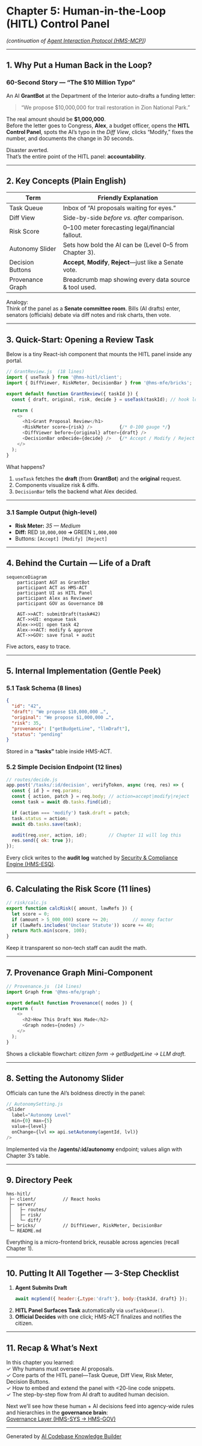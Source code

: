 # Chapter 5: Human-in-the-Loop (HITL) Control Panel

*(continuation of [Agent Interaction Protocol (HMS-MCP)](04_agent_interaction_protocol__hms_mcp__.md))*  

---

## 1. Why Put a Human Back in the Loop?

### 60-Second Story — “The $10 Million Typo”  
An AI **GrantBot** at the Department of the Interior auto-drafts a funding letter:  

> “We propose \$10,000,000 for trail restoration in Zion National Park.”  

The real amount should be **\$1,000,000**.  
Before the letter goes to Congress, **Alex**, a budget officer, opens the **HITL Control Panel**, spots the AI’s typo in the *Diff View*, clicks “Modify,” fixes the number, and documents the change in 30 seconds.

Disaster averted.  
That’s the entire point of the HITL panel: **accountability**.

---

## 2. Key Concepts (Plain English)

| Term | Friendly Explanation |
|------|----------------------|
| Task Queue | Inbox of “AI proposals waiting for eyes.” |
| Diff View | Side-by-side *before vs. after* comparison. |
| Risk Score | 0–100 meter forecasting legal/financial fallout. |
| Autonomy Slider | Sets how bold the AI can be (Level 0–5 from Chapter 3). |
| Decision Buttons | **Accept**, **Modify**, **Reject**—just like a Senate vote. |
| Provenance Graph | Breadcrumb map showing every data source & tool used. |

Analogy:  
Think of the panel as a **Senate committee room**. Bills (AI drafts) enter, senators (officials) debate via diff notes and risk charts, then vote.

---

## 3. Quick-Start: Opening a Review Task

Below is a tiny React-ish component that mounts the HITL panel inside any portal.

```javascript
// GrantReview.js  (18 lines)
import { useTask } from '@hms-hitl/client';
import { DiffViewer, RiskMeter, DecisionBar } from '@hms-mfe/bricks';

export default function GrantReview({ taskId }) {
  const { draft, original, risk, decide } = useTask(taskId); // hook loads data

  return (
    <>
      <h1>Grant Proposal Review</h1>
      <RiskMeter score={risk} />          {/* 0-100 gauge */}
      <DiffViewer before={original} after={draft} />
      <DecisionBar onDecide={decide} />   {/* Accept / Modify / Reject */}
    </>
  );
}
```

What happens?  
1. `useTask` fetches the **draft** (from **GrantBot**) and the **original** request.  
2. Components visualize risk & diffs.  
3. `DecisionBar` tells the backend what Alex decided.

---

### 3.1 Sample Output (high-level)

* **Risk Meter:** *35 — Medium*  
* **Diff:** RED `10,000,000` ➜ GREEN `1,000,000`  
* Buttons: `[Accept] [Modify] [Reject]`

---

## 4. Behind the Curtain — Life of a Draft

```mermaid
sequenceDiagram
    participant AGT as GrantBot
    participant ACT as HMS-ACT
    participant UI as HITL Panel
    participant Alex as Reviewer
    participant GOV as Governance DB

    AGT->>ACT: submitDraft(task#42)
    ACT->>UI: enqueue task
    Alex->>UI: open task 42
    Alex->>ACT: modify & approve
    ACT->>GOV: save final + audit
```

Five actors, easy to trace.

---

## 5. Internal Implementation (Gentle Peek)

### 5.1 Task Schema (8 lines)

```json
{
  "id": "42",
  "draft": "We propose $10,000,000 …",
  "original": "We propose $1,000,000 …",
  "risk": 35,
  "provenance": ["getBudgetLine", "llmDraft"],
  "status": "pending"
}
```

Stored in a **“tasks”** table inside HMS-ACT.

### 5.2 Simple Decision Endpoint (12 lines)

```javascript
// routes/decide.js
app.post('/tasks/:id/decision', verifyToken, async (req, res) => {
  const { id } = req.params;
  const { action, patch } = req.body; // action=accept|modify|reject
  const task = await db.tasks.find(id);

  if (action === 'modify') task.draft = patch;
  task.status = action;
  await db.tasks.save(task);

  audit(req.user, action, id);        // Chapter 11 will log this
  res.send({ ok: true });
});
```

Every click writes to the **audit log** watched by [Security & Compliance Engine (HMS-ESQ)](11_security___compliance_engine__hms_esq__.md).

---

## 6. Calculating the Risk Score (11 lines)

```javascript
// risk/calc.js
export function calcRisk({ amount, lawRefs }) {
  let score = 0;
  if (amount > 5_000_000) score += 20;         // money factor
  if (lawRefs.includes('Unclear Statute')) score += 40;
  return Math.min(score, 100);
}
```

Keep it transparent so non-tech staff can audit the math.

---

## 7. Provenance Graph Mini-Component

```javascript
// Provenance.js  (14 lines)
import Graph from '@hms-mfe/graph';

export default function Provenance({ nodes }) {
  return (
    <>
      <h2>How This Draft Was Made</h2>
      <Graph nodes={nodes} />
    </>
  );
}
```

Shows a clickable flowchart: *citizen form → getBudgetLine → LLM draft*.

---

## 8. Setting the Autonomy Slider

Officials can tune the AI’s boldness directly in the panel:

```javascript
// AutonomySetting.js
<Slider
  label="Autonomy Level"
  min={0} max={5}
  value={level}
  onChange={lvl => api.setAutonomy(agentId, lvl)}
/>
```

Implemented via the **/agents/:id/autonomy** endpoint; values align with Chapter 3’s table.

---

## 9. Directory Peek

```
hms-hitl/
 ├─ client/          // React hooks
 ├─ server/
 │   ├─ routes/
 │   ├─ risk/
 │   └─ diff/
 ├─ bricks/          // DiffViewer, RiskMeter, DecisionBar
 └─ README.md
```

Everything is a micro-frontend brick, reusable across agencies (recall Chapter 1).

---

## 10. Putting It All Together — 3-Step Checklist

1. **Agent Submits Draft**  
   ```js
   await mcpSend({ header:{…type:'draft'}, body:{taskId, draft} });
   ```
2. **HITL Panel Surfaces Task** automatically via `useTaskQueue()`.  
3. **Official Decides** with one click; HMS-ACT finalizes and notifies the citizen.

---

## 11. Recap & What’s Next

In this chapter you learned:  
✓ Why humans must oversee AI proposals.  
✓ Core parts of the HITL panel—Task Queue, Diff View, Risk Meter, Decision Buttons.  
✓ How to embed and extend the panel with <20-line code snippets.  
✓ The step-by-step flow from AI draft to audited human decision.

Next we’ll see how these human + AI decisions feed into agency-wide rules and hierarchies in the **governance brain**:  
[Governance Layer (HMS-SYS → HMS-GOV)](06_governance_layer__hms_sys___hms_gov__.md)

---

Generated by [AI Codebase Knowledge Builder](https://github.com/The-Pocket/Tutorial-Codebase-Knowledge)